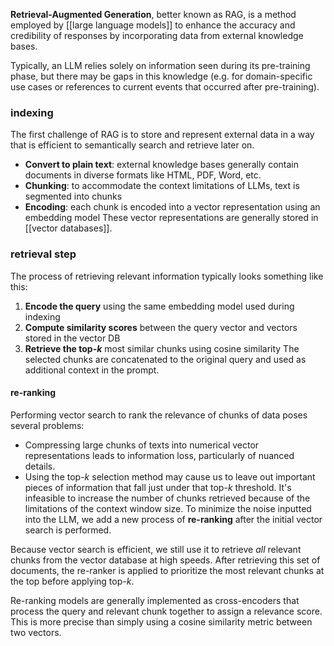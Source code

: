 **Retrieval-Augmented Generation**, better known as RAG, is a method employed by [[large language models]] to enhance the accuracy and credibility of responses by incorporating data from external knowledge bases.

Typically, an LLM relies solely on information seen during its pre-training phase, but there may be gaps in this knowledge (e.g. for domain-specific use cases or references to current events that occurred after pre-training).
### indexing
The first challenge of RAG is to store and represent external data in a way that is efficient to semantically search and retrieve later on. 
- **Convert to plain text**: external knowledge bases generally contain documents in diverse formats like HTML, PDF, Word, etc.
- **Chunking**: to accommodate the context limitations of LLMs, text is segmented into chunks
- **Encoding**: each chunk is encoded into a vector representation using an embedding model
These vector representations are generally stored in [[vector databases]].

### retrieval step
The process of retrieving relevant information typically looks something like this:
1. **Encode the query** using the same embedding model used during indexing
2. **Compute similarity scores** between the query vector and vectors stored in the vector DB
3. **Retrieve the top-$k$** most similar chunks using cosine similarity
The selected chunks are concatenated to the original query and used as additional context in the prompt.

#### re-ranking
Performing vector search to rank the relevance of chunks of data poses several problems:
- Compressing large chunks of texts into numerical vector representations leads to information loss, particularly of nuanced details.
- Using the top-$k$ selection method may cause us to leave out important pieces of information that fall just under that top-$k$ threshold. It's infeasible to increase the number of chunks retrieved because of the limitations of the context window size.
To minimize the noise inputted into the LLM, we add a new process of **re-ranking** after the initial vector search is performed.

Because vector search is efficient, we still use it to retrieve *all* relevant chunks from the vector database at high speeds. After retrieving this set of documents, the re-ranker is applied to prioritize the most relevant chunks at the top before applying top-$k$.

Re-ranking models are generally implemented as cross-encoders that process the query and relevant chunk together to assign a relevance score. This is more precise than simply using a cosine similarity metric between two vectors.